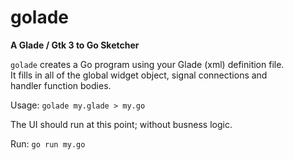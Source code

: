 # golade
**A Glade / Gtk 3 to Go Sketcher**

`golade` creates a Go program using your Glade (xml) definition file.  
It fills in all of the global widget object, signal connections and  
handler function bodies.  

Usage: `golade my.glade > my.go`  

The UI should run at this point; without busness logic.

Run: `go run my.go`


